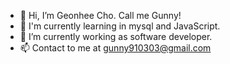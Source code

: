 - 👋 Hi, I’m Geonhee Cho. Call me Gunny!
- 🌱 I'm currently learning in mysql and JavaScript.
- 💞️ I’m currently working as software developer.
- 📫 Contact to me at gunny910303@gmail.com

<!---
gunny91/gunny91 is a ✨ special ✨ repository because its `README.md` (this file) appears on your GitHub profile.
You can click the Preview link to take a look at your changes.
--->
